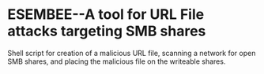 # ESEMBEE--A tool for URL File attacks targeting SMB shares 
Shell script for creation of a malicious URL file, scanning a network for open SMB shares, and placing the malicious file on the writeable shares. 
